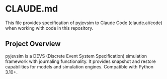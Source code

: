 # CLAUDE.md

This file provides specification of pyjevsim to Claude Code (claude.ai/code) when working with code in this repository.

## Project Overview

pyjevsim is a DEVS (Discrete Event System Specification) simulation framework with journaling functionality. It provides snapshot and restore capabilities for models and simulation engines. Compatible with Python 3.10+.

